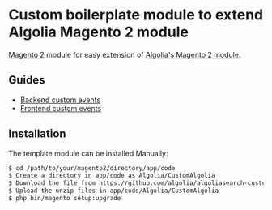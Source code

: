 # Custom boilerplate module to extend Algolia Magento 2 module

[Magento 2](https://magento.com/) module for easy extension of [Algolia's Magento 2 module](https://github.com/algolia/algoliasearch-magento-2).

## Guides

* [Backend custom events](https://community.algolia.com/magento/doc/m2/backend/)
* [Frontend custom events](https://community.algolia.com/magento/doc/m2/frontend-events/)

## Installation

The template module can be installed Manually:

```sh
$ cd /path/to/your/magento2/directory/app/code
$ Create a directory in app/code as Algolia/CustomAlgolia 
$ Download the file from https://github.com/algolia/algoliasearch-custom-algolia-magento-2/ and unzip 
$ Upload the unzip files in app/code/Algolia/CustomAlgolia
$ php bin/magento setup:upgrade
```
